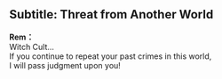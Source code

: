 # 

  
## Subtitle: Threat from Another World
  
**Rem：**  
Witch Cult...  
If you continue to repeat your past crimes in this world,  
I will pass judgment upon you!  
